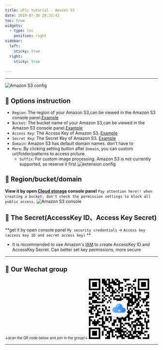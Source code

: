 ```yaml
---
title: uPic tutorial - Amazon S3
date: 2019-07-30 20:33:43
toc: true
widgets:
  - type: toc
    position: right
sidebar:
  left:
    sticky: true
  right:
    sticky: true

---
```


<hr>

![Amazon S3 config](https://gitee.com/gee1k/oss/raw/master/tutorials/amazon_s3-host.png)

## 📝 Options instruction

- `Region`: The region of your Amazon S3,can be viewed in the Amazon S3 console panel.[Example](#🧰-Region-bucket-domain)
- `Bucket`: The bucket name of your Amazon S3,can be viewed in the Amazon S3 console panel.[Example](#🧰-Region-bucket-domain)
- `Access Key`: The Access Key of Amazon S3. [Example](#🔑-The-Secret-AccessKey-ID、Access-Key-Secret)
- `Secret Key`: The Secret Key of Amazon S3. [Example](#🔑-The-Secret-AccessKey-ID、Access-Key-Secret)
- `Domain`: Amazon S3 has default domain names. don't have to
- `More`: By clicking setting button after `Domain`, you can custom url/folder/patterns to access picture.
  - `Suffix`: For custom image processing. Amazon S3 is not currently supported, so reserve it first
    ![extension config](https://gitee.com/gee1k/oss/raw/master/tutorials/amazon_s3-host-extension.png)

## 🧰 Region/bucket/domain

**View it by  open [Cloud storage](https://s3.console.aws.amazon.com/s3) console panel**
`Pay attention here!! when creating a bucket, don't check the permission settings to block all public access.`
![Amazon S3 console](https://gitee.com/gee1k/oss/raw/master/tutorials/amazon_s3-info.png)

## 🔑 The Secret(AccessKey ID、Access Key Secret)

**get it by open console panel `My security credentials` -> `Access key (access key ID and secret access key)` **

- It is recommended to use Amazon's [IAM](https://docs.aws.amazon.com/zh_cn/IAM/latest/UserGuide/introduction.html) to create AccessKey ID and AccessKey Secret. Can better set key permissions, more secure

<hr>

## 💌 Our Wechat group

  <small>↓scan the QR code below and join in the group!↓ </small>
	<img src="https://raw.githubusercontent.com/gee1k/oss/master/personal/geee1k.JPG" height="200" style="height:200px">

<hr>

